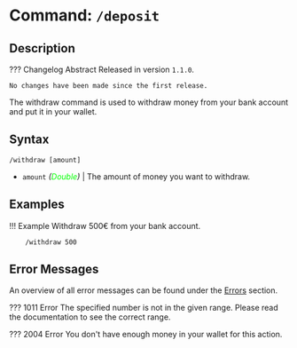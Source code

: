 # **Command:** `/deposit`

## **Description**

??? Changelog Abstract
    Released in version `1.1.0`.

    No changes have been made since the first release.

The withdraw command is used to withdraw money from your bank account and put it in your wallet.

## **Syntax**

    /withdraw [amount]
    
- `amount` *(<span style="color:lime">Double</span>)* | The amount of money you want to withdraw.

## **Examples**

!!! Example
    Withdraw 500€ from your bank account.

        /withdraw 500

## **Error Messages**

An overview of all error messages can be found under the <a href=„/errors/„>Errors</a> section.

??? 1011 Error
    The specified number is not in the given range. Please read the documentation to see the correct range.
    
??? 2004 Error
    You don't have enough money in your wallet for this action.